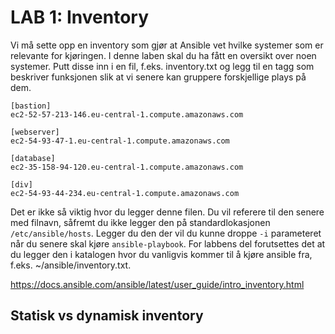 # LAB 1: Inventory
Vi må sette opp en inventory som gjør at Ansible vet hvilke systemer som er relevante for kjøringen. I denne laben skal du ha fått en oversikt over noen systemer. Putt disse inn i en fil, f.eks. inventory.txt og legg til en tagg som beskriver funksjonen slik at vi senere kan gruppere forskjellige plays på dem.

```
[bastion]
ec2-52-57-213-146.eu-central-1.compute.amazonaws.com

[webserver]
ec2-54-93-47-1.eu-central-1.compute.amazonaws.com

[database]
ec2-35-158-94-120.eu-central-1.compute.amazonaws.com

[div]
ec2-54-93-44-234.eu-central-1.compute.amazonaws.com
```

Det er ikke så viktig hvor du legger denne filen. Du vil referere til den senere med filnavn, såfremt du ikke legger den på standardlokasjonen ```/etc/ansible/hosts```. Legger du den der vil du kunne droppe ```-i``` parameteret når du senere skal kjøre ```ansible-playbook```. For labbens del forutsettes det at du legger den i katalogen hvor du vanligvis kommer til å kjøre ansible fra, f.eks. ~/ansible/inventory.txt.

https://docs.ansible.com/ansible/latest/user_guide/intro_inventory.html

## Statisk vs dynamisk inventory
